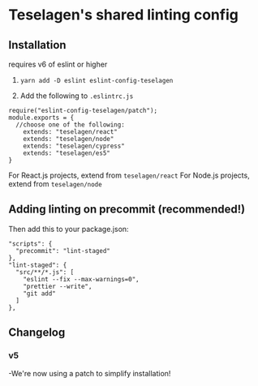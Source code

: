# Teselagen's shared linting config

## Installation

requires v6 of eslint or higher
1. `yarn add -D eslint eslint-config-teselagen`

2. Add the following to `.eslintrc.js`

```
require("eslint-config-teselagen/patch");
module.exports = {
  //choose one of the following:
	extends: "teselagen/react"
	extends: "teselagen/node"
	extends: "teselagen/cypress"
	extends: "teselagen/es5"
}
```

For React.js projects, extend from `teselagen/react`
For Node.js projects, extend from `teselagen/node`

## Adding linting on precommit (recommended!)

Then add this to your package.json:

```
"scripts": {
  "precommit": "lint-staged"
},
"lint-staged": {
  "src/**/*.js": [
    "eslint --fix --max-warnings=0",
    "prettier --write",
    "git add"
  ]
},
```

## Changelog 
 ### v5 
 -We're now using a patch to simplify installation!
